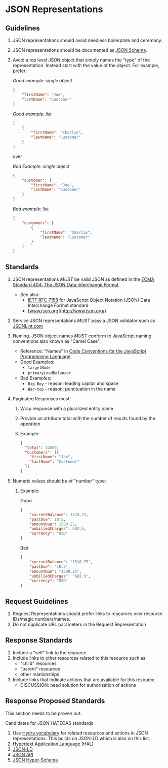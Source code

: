 # JSON Representations

## Guidelines

1. JSON representations should avoid needless boilerplate and ceremony.
2. JSON representations should be documented as [JSON Schema](http://json-schema.org/).
3. Avoid a top level JSON object that simply names the "type" of the representation. Instead start with the value of the object. For example, prefer:

    *Good example: single object*

    ``` json
    {
        "firstName": "Joe",
        "lastName": "Customer"
    }
    ```

    *Good example: list*

    ``` json
    [
        {
            "firstName": "Charlie",
            "lastName": "Customer"
        }
    ]
    ```

    over

    *Bad Example: single object*

    ``` json
    {
        "customer": {
            "firstName": "Joe",
            "lastName": "Customer"
        }
    }
    ```

    *Bad example: list*

    ``` json
    {
        "customers": [
            {
                "firstName": "Charlie",
                "lastName": "Customer"
            }
        ]
    }
    ```

## Standards

1. JSON representations *MUST* be valid JSON as defined in the [ECMA Standard 404: The JSON Data Interchange Format](http://www.ecma-international.org/publications/files/ECMA-ST/ECMA-404.pdf).
    * See also:
        - [IETF RFC 7158](http://tools.ietf.org/html/rfc7158) for JavaScript Object Notation (JSON) Data Interchange Format standard
        - [www.json.org](http://www.json.org/)
2.  Service JSON representations *MUST* pass a JSON validator such as [JSONLint.com](http://jsonlint.com/)
3. Naming. JSON object names *MUST* conform to JavaScript naming conventions also known as "Camel Case".
    * Reference: "Names" in [Code Conventions for the JavaScript Programming Language](http://javascript.crockford.com/code.html)
    * Good Examples:
        -  `targetNode`
        -  `primaryLoadBalancer`
    * Bad Examples:
        - `Big Boy` - reason: leading capital and space
        - `Bar-top` - reason: punctuation in the name
4.  Paginated Responses must:

    1.  Wrap response with a pluralized entity name
    2.  Provide an attribute total with the number of results found by the operation
    3.  Example:

        ``` json
        {
          "total": 12000,
          "customers": [{
            "firstName": "Joe",
            "lastName": "Customer"
          }]
        }
        ```

5.  Numeric values should be of "number" type:
    1.  Example:

        Good

        ``` json
        {
            "currentBalance": 1510.75,
            "pastDue": 10.5,
            "amountDue": 1500.25,
            "unbilledCharges": 692.5,
            "currency": "USD"
        }
        ```

        Bad

        ``` json
        {
            "currentBalance": "1510.75",
            "pastDue": "10.5",
            "amountDue": "1500.25",
            "unbilledCharges": "692.5",
            "currency": "USD"
        }
        ```

## Request Guidelines

1. Request Representations should prefer links to resources over resource IDs/magic numbers/names.
2. Do not duplicate URL parameters in the Request Representation

## Response Standards

1. Include a "self" link to the resource
2. Include links to other resources related to this resource such as:
    * "child" resources
    * "parent" resources
    * other relationships
3. Include links that indicate actions that are available for this resource
    * DISCUSSION: need solution for authorization of actions

## Response Proposed Standards

This section needs to be proven out.

Candidates for JSON HATEOAS standards

1. Use [Hydra vocabulary](http://www.hydra-cg.com/spec/latest/core/) for related resources and actions in JSON representations. This builds on JSON-LD which is also on this list.
2. [Hypertext Application Language](https://tools.ietf.org/html/draft-kelly-json-hal-06) (HAL)
3. [JSON-LD](http://www.w3.org/TR/json-ld/)
4. [JSON API](http://jsonapi.org/)
5. [JSON Hyper-Schema](http://json-schema.org/latest/json-schema-hypermedia.html)
